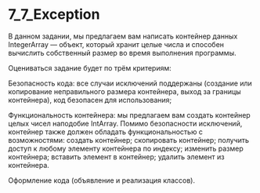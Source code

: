 # 7_7_Exception
В данном задании, мы предлагаем вам написать контейнер данных IntegerArray — объект, который хранит целые числа и способен вычислить собственный размер во время выполнения программы.

Оцениваться задание будет по трём критериям:

Безопасность кода: все случаи исключений поддержаны (создание или копирование неправильного размера контейнера, выход за границы контейнера), код безопасен для использования; 

Функциональность контейнера: мы предлагаем вам создать контейнер целых чисел наподобие IntArray. Помимо безопасности исключений, контейнер также должен обладать функциональностью с возможностями: 
создать контейнер; 
скопировать контейнер; 
получить доступ к любому элементу контейнера по индексу; 
изменить размер контейнера; вставить элемент в контейнер; 
удалить элемент из контейнера.

Оформление кода (объявление и реализация классов).
